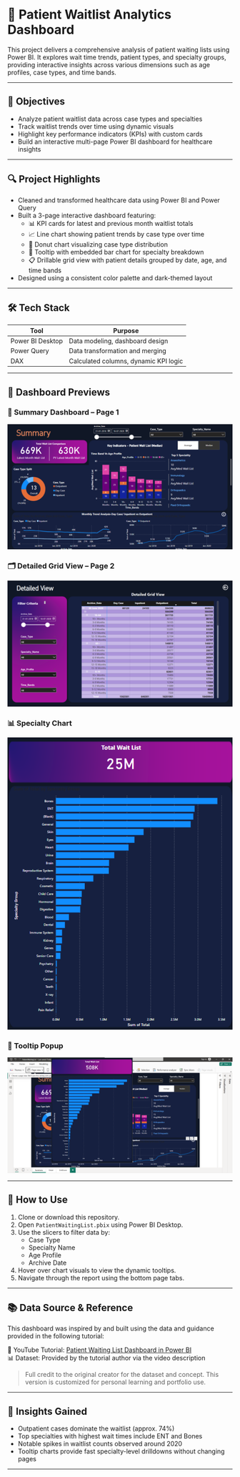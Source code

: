 # 🏥 Patient Waitlist Analytics Dashboard

This project delivers a comprehensive analysis of patient waiting lists using Power BI. It explores wait time trends, patient types, and specialty groups, providing interactive insights across various dimensions such as age profiles, case types, and time bands.

---

## 🎯 Objectives

- Analyze patient waitlist data across case types and specialties
- Track waitlist trends over time using dynamic visuals
- Highlight key performance indicators (KPIs) with custom cards
- Build an interactive multi-page Power BI dashboard for healthcare insights

---

## 🔍 Project Highlights

- Cleaned and transformed healthcare data using Power BI and Power Query
- Built a 3-page interactive dashboard featuring:
  - 📊 KPI cards for latest and previous month waitlist totals
  - 📈 Line chart showing patient trends by case type over time
  - 🍩 Donut chart visualizing case type distribution
  - 🧠 Tooltip with embedded bar chart for specialty breakdown
  - 📋 Drillable grid view with patient details grouped by date, age, and time bands
- Designed using a consistent color palette and dark-themed layout

---

## 🛠️ Tech Stack

| Tool              | Purpose                                      |
|-------------------|----------------------------------------------|
| Power BI Desktop  | Data modeling, dashboard design              |
| Power Query       | Data transformation and merging              |
| DAX               | Calculated columns, dynamic KPI logic        |


---

## 📸 Dashboard Previews

### 📄 Summary Dashboard – Page 1  
![Summary](screenshots/summary.png)

### 🗂️ Detailed Grid View – Page 2  
![Detailed](screenshots/detail.png)

### 📊 Specialty Chart  
![Specialty](screenshots/specialty_chart.png)

### 🧠 Tooltip Popup  
![Tooltip](screenshots/tooltip_popup_.PNG)

---

## 📌 How to Use

1. Clone or download this repository.
2. Open `PatientWaitingList.pbix` using Power BI Desktop.
3. Use the slicers to filter data by:
   - Case Type
   - Specialty Name
   - Age Profile
   - Archive Date
4. Hover over chart visuals to view the dynamic tooltips.
5. Navigate through the report using the bottom page tabs.

---

## 📚 Data Source & Reference

This dashboard was inspired by and built using the data and guidance provided in the following tutorial:

🎥 YouTube Tutorial: [Patient Waiting List Dashboard in Power BI](https://youtu.be/G8ikAJele_s?si=ypFT0UiBbgO4eK6P)  
📊 Dataset: Provided by the tutorial author via the video description

> Full credit to the original creator for the dataset and concept. This version is customized for personal learning and portfolio use.

---

## 🧠 Insights Gained

- Outpatient cases dominate the waitlist (approx. 74%)
- Top specialties with highest wait times include ENT and Bones
- Notable spikes in waitlist counts observed around 2020
- Tooltip charts provide fast specialty-level drilldowns without changing pages

---



